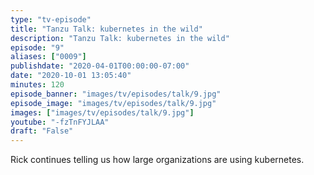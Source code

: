 ```yaml
---
type: "tv-episode"
title: "Tanzu Talk: kubernetes in the wild"
description: "Tanzu Talk: kubernetes in the wild"
episode: "9"
aliases: ["0009"]
publishdate: "2020-04-01T00:00:00-07:00"
date: "2020-10-01 13:05:40"
minutes: 120
episode_banner: "images/tv/episodes/talk/9.jpg"
episode_image: "images/tv/episodes/talk/9.jpg"
images: ["images/tv/episodes/talk/9.jpg"]
youtube: "-fzTnFYJLAA"
draft: "False"
---
```


Rick continues telling us how large organizations are using kubernetes.